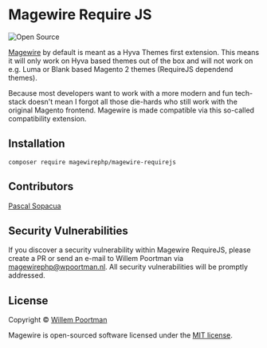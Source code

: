 # Magewire Require JS
![Open Source](https://img.shields.io/badge/Open-Source-1abc9c)

[Magewire](https://github.com/magewirephp/magewire) by default is meant as a Hyva Themes first extension. This means it will only work on Hyva based themes out of the box and will not work on e.g. Luma or Blank based Magento 2 themes (RequireJS dependend themes).

Because most developers want to work with a more modern and fun tech-stack doesn't mean I forgot all those die-hards who still work with the original Magento frontend. Magewire is made compatible via this so-called compatibility extension.

## Installation
```
composer require magewirephp/magewire-requirejs
```

## Contributors
[Pascal Sopacua](https://github.com/psopacua)

## Security Vulnerabilities
If you discover a security vulnerability within Magewire RequireJS, please create a PR or send an e-mail to Willem Poortman via [magewirephp@wpoortman.nl](mailto:magewirephp@wpoortman.nl). All security vulnerabilities will be promptly addressed.

## License
Copyright © [Willem Poortman](https://github.com/wpoortman)

Magewire is open-sourced software licensed under the [MIT license](LICENSE.md).
